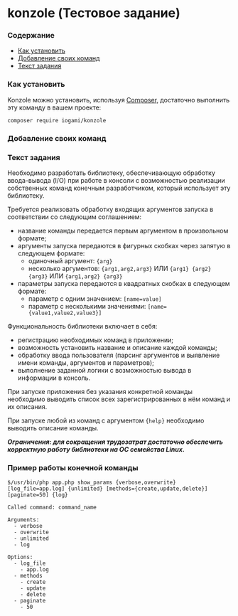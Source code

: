 # konzole (Тестовое задание)
### Содержание
* [Как установить](#как-установить)
* [Добавление своих команд](#добавление-своих-команд)
* [Текст задания](#текст-задания)
### Как установить
Konzole можно установить, используя [Composer](https://getcomposer.org), достаточно выполнить эту команду в вашем проекте:
```
composer require iogami/konzole
```
### Добавление своих команд
### Текст задания
Необходимо разработать библиотеку, обеспечивающую обработку ввода-вывода (I/O) при работе в консоли с возможностью реализации собственных команд конечным разработчиком, который использует эту библиотеку.

Требуется реализовать обработку входящих аргументов запуска в соответствии со следующим соглашением:
- название команды передается первым аргументом в произвольном формате;
- аргументы запуска передаются в фигурных скобках через запятую в следующем формате:
  - одиночный аргумент: `{arg}`
  - несколько аргументов: `{arg1,arg2,arg3}` ИЛИ `{arg1} {arg2} {arg3}` ИЛИ `{arg1,arg2} {arg3}`
- параметры запуска передаются в квадратных скобках в следующем формате:
  - параметр с одним значением: `[name=value]`
  - параметр с несколькими значениями: `[name={value1,value2,value3}]`

Функциональность библиотеки включает в себя:
- регистрацию необходимых команд в приложении;
- возможность установить название и описание каждой команды;
- обработку ввода пользователя (парсинг аргументов и выявление имени команды,
аргументов и параметров);
- выполнение заданной логики с возможностью вывода в информации в консоль.

При запуске приложения без указания конкретной команды необходимо выводить список
всех зарегистрированных в нём команд и их описания.

При запуске любой из команд с аргументом `{help}` необходимо выводить описание
команды.

***Ограничения: для сокращения трудозатрат достаточно обеспечить корректную работу библиотеки на ОС семейства Linux.***

### Пример работы конечной команды
```console
$/usr/bin/php app.php show_params {verbose,overwrite} [log_file=app.log] {unlimited} [methods={create,update,delete}] [paginate=50] {log}

Called command: command_name

Arguments:
  - verbose
  - overwrite
  - unlimited
  - log

Options:
  - log_file
    - app.log
  - methods
    - create
    - update
    - delete
  - paginate
    - 50
```